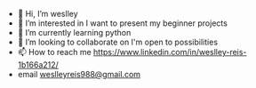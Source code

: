 - 👋 Hi, I’m weslley 
- 👀 I’m interested in I want to present my beginner projects
- 🌱 I’m currently learning python
- 💞️ I’m looking to collaborate on I'm open to possibilities
- 📫 How to reach me https://www.linkedin.com/in/weslley-reis-1b166a212/
- email weslleyreis988@gmail.com

<!---
WEslley-Reisag/WEslley-Reisag is a ✨ special ✨ repository because its `README.md` (this file) appears on your GitHub profile.
You can click the Preview link to take a look at your changes.
--->
